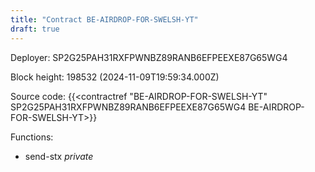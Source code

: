```yaml
---
title: "Contract BE-AIRDROP-FOR-SWELSH-YT"
draft: true
---
```

Deployer: SP2G25PAH31RXFPWNBZ89RANB6EFPEEXE87G65WG4


 



Block height: 198532 (2024-11-09T19:59:34.000Z)

Source code: {{<contractref "BE-AIRDROP-FOR-SWELSH-YT" SP2G25PAH31RXFPWNBZ89RANB6EFPEEXE87G65WG4 BE-AIRDROP-FOR-SWELSH-YT>}}

Functions:

* send-stx _private_

